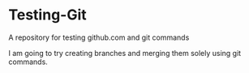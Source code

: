 # Testing-Git
A repository for testing github.com and git commands

I am going to try creating branches and merging them solely using git commands.
